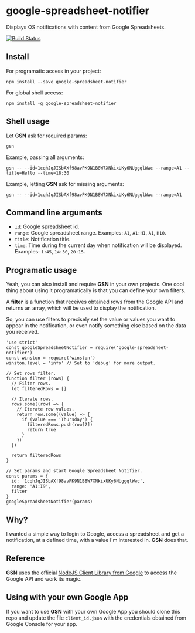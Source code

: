 # google-spreadsheet-notifier
Displays OS notifications with content from Google Spreadsheets.

[![Build Status](https://travis-ci.org/codealchemist/google-spreadsheet-notifier.svg?branch=master)](https://travis-ci.org/codealchemist/google-spreadsheet-notifier)

## Install

For programatic access in your project:

`npm install --save google-spreadsheet-notifier`

For global shell access:

`npm install -g google-spreadsheet-notifier`

## Shell usage

Let **GSN** ask for required params:

`gsn`

Example, passing all arguments:

`gsn -- --id=1cqhJqJISbAXf98avPK9N1B8W7XNkixUKy6NUggqlWwc --range=A1 --title=Hello --time=18:30`

Example, letting **GSN** ask for missing arguments:

`gsn -- --id=1cqhJqJISbAXf98avPK9N1B8W7XNkixUKy6NUggqlWwc --range=A1`

## Command line arguments

- `id`: Google spreadsheet id.
- `range`: Google spreadsheet range. Examples: `A1`, `A1:H1`, `A1`, `H10`.
- `title`: Notification title.
- `time`: Time during the current day when notification will be displayed. Examples: `1:45`, `14:30`, `20:15`.

## Programatic usage

Yeah, you can also install and require **GSN** in your own projects.
One cool thing about using it programatically is that you can define your own filters.

A **filter** is a function that receives obtained rows from the Google API and returns an array,
which will be used to display the notification.

So, you can use filters to precisely set the value or values you want to appear in the notification,
or even notify something else based on the data you received.

```
'use strict'
const googleSpreadsheetNotifier = require('google-spreadsheet-notifier')
const winston = require('winston')
winston.level = 'info' // Set to 'debug' for more output.

// Set rows filter.
function filter (rows) {
  // Filter rows.
  let filteredRows = []

  // Iterate rows.
  rows.some((row) => {
    // Iterate row values.
    return row.some((value) => {
      if (value === 'Thursday') {
        filteredRows.push(row[7])
        return true
      }
    })
  })

  return filteredRows
}

// Set params and start Google Spreadsheet Notifier.
const params = {
  id: '1cqhJqJISbAXf98avPK9N1B8W7XNkixUKy6NUggqlWwc',
  range: 'A1:I9',
  filter
}
googleSpreadsheetNotifier(params)
```

## Why?

I wanted a simple way to login to Google, access a spreadsheet and get a notification, 
at a defined time, with a value I'm interested in.
**GSN** does that.

## Reference

**GSN** uses the official [NodeJS Client Library from Google](https://github.com/google/google-api-nodejs-client) 
to access the Google API and work its magic.

## Using with your own Google App

If you want to use **GSN** with your own Google App you should clone this repo and update the file 
`client_id.json` with the credentials obtained from Google Console for your app.

